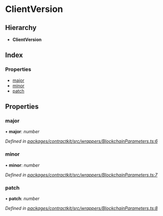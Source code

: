 # ClientVersion

## Hierarchy

* **ClientVersion**

## Index

### Properties

* [major](_wrappers_blockchainparameters_.clientversion.md#major)
* [minor](_wrappers_blockchainparameters_.clientversion.md#minor)
* [patch](_wrappers_blockchainparameters_.clientversion.md#patch)

## Properties

### major

• **major**: _number_

_Defined in_ [_packages/contractkit/src/wrappers/BlockchainParameters.ts:6_](https://github.com/celo-org/celo-monorepo/blob/master/packages/contractkit/src/wrappers/BlockchainParameters.ts#L6)

### minor

• **minor**: _number_

_Defined in_ [_packages/contractkit/src/wrappers/BlockchainParameters.ts:7_](https://github.com/celo-org/celo-monorepo/blob/master/packages/contractkit/src/wrappers/BlockchainParameters.ts#L7)

### patch

• **patch**: _number_

_Defined in_ [_packages/contractkit/src/wrappers/BlockchainParameters.ts:8_](https://github.com/celo-org/celo-monorepo/blob/master/packages/contractkit/src/wrappers/BlockchainParameters.ts#L8)

